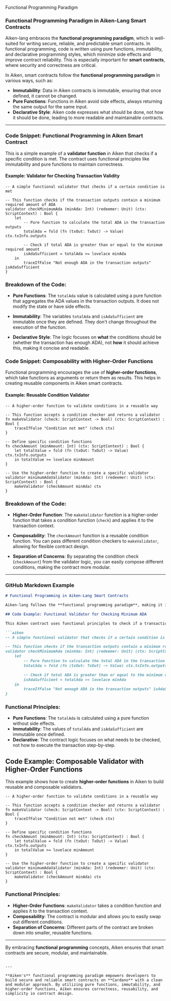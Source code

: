 Functional Programming Paradigm


### Functional Programming Paradigm in Aiken-Lang Smart Contracts

Aiken-lang embraces the **functional programming paradigm**, which is well-suited for writing secure, reliable, and predictable smart contracts. In functional programming, code is written using pure functions, immutability, and declarative programming styles, which minimize side effects and improve contract reliability. This is especially important for **smart contracts**, where security and correctness are critical.

In Aiken, smart contracts follow the **functional programming paradigm** in various ways, such as:

- **Immutability**: Data in Aiken contracts is immutable, ensuring that once defined, it cannot be changed.
- **Pure Functions**: Functions in Aiken avoid side effects, always returning the same output for the same input.
- **Declarative Style**: Aiken code expresses what should be done, not how it should be done, leading to more readable and maintainable contracts.

---

### Code Snippet: Functional Programming in Aiken Smart Contract

This is a simple example of a **validator function** in Aiken that checks if a specific condition is met. The contract uses functional principles like immutability and pure functions to maintain correctness.

#### Example: Validator for Checking Transaction Validity

```aiken
-- A simple functional validator that checks if a certain condition is met

-- This function checks if the transaction outputs contain a minimum required amount of ADA
validator checkMinimumAda (minAda: Int) (redeemer: Unit) (ctx: ScriptContext) : Bool {
    let
        -- Pure function to calculate the total ADA in the transaction outputs
        totalAda = fold (fn (txOut: TxOut) -> Value) ctx.txInfo.outputs

        -- Check if total ADA is greater than or equal to the minimum required amount
        isAdaSufficient = totalAda >= lovelace minAda
    in
        traceIfFalse "Not enough ADA in the transaction outputs" isAdaSufficient
}
```

### Breakdown of the Code:

- **Pure Functions**: The `totalAda` value is calculated using a pure function that aggregates the ADA values in the transaction outputs. It does not modify the state or have side effects.
  
- **Immutability**: The variables `totalAda` and `isAdaSufficient` are immutable once they are defined. They don't change throughout the execution of the function.

- **Declarative Style**: The logic focuses on **what** the conditions should be (whether the transaction has enough ADA), not **how** it should achieve this, making it concise and readable.

### Code Snippet: Composability with Higher-Order Functions

Functional programming encourages the use of **higher-order functions**, which take functions as arguments or return them as results. This helps in creating reusable components in Aiken smart contracts.

#### Example: Reusable Condition Validator

```aiken
-- A higher-order function to validate conditions in a reusable way

-- This function accepts a condition checker and returns a validator
fn makeValidator (check: ScriptContext -> Bool) (ctx: ScriptContext) : Bool {
    traceIfFalse "Condition not met" (check ctx)
}

-- Define specific condition functions
fn checkAmount (minAmount: Int) (ctx: ScriptContext) : Bool {
    let totalValue = fold (fn (txOut: TxOut) -> Value) ctx.txInfo.outputs
    in totalValue >= lovelace minAmount
}

-- Use the higher-order function to create a specific validator
validator minimumAdaValidator (minAda: Int) (redeemer: Unit) (ctx: ScriptContext) : Bool {
    makeValidator (checkAmount minAda) ctx
}
```

### Breakdown of the Code:

- **Higher-Order Function**: The `makeValidator` function is a higher-order function that takes a condition function (`check`) and applies it to the transaction context.
  
- **Composability**: The `checkAmount` function is a reusable condition function. You can pass different condition checkers to `makeValidator`, allowing for flexible contract design.

- **Separation of Concerns**: By separating the condition check (`checkAmount`) from the validator logic, you can easily compose different conditions, making the contract more modular.

---

### GitHub Markdown Example

```markdown
# Functional Programming in Aiken-Lang Smart Contracts

Aiken-lang follows the **functional programming paradigm**, making it ideal for developing secure and reliable smart contracts on the **Cardano** blockchain. Functional programming concepts like **immutability**, **pure functions**, and **higher-order functions** ensure that contracts are easy to reason about, less error-prone, and modular.

## Code Example: Functional Validator for Checking Minimum ADA

This Aiken contract uses functional principles to check if a transaction contains a minimum required amount of ADA. It demonstrates immutability and pure functions, essential features of functional programming.

```aiken
-- A simple functional validator that checks if a certain condition is met

-- This function checks if the transaction outputs contain a minimum required amount of ADA
validator checkMinimumAda (minAda: Int) (redeemer: Unit) (ctx: ScriptContext) : Bool {
    let
        -- Pure function to calculate the total ADA in the transaction outputs
        totalAda = fold (fn (txOut: TxOut) -> Value) ctx.txInfo.outputs

        -- Check if total ADA is greater than or equal to the minimum required amount
        isAdaSufficient = totalAda >= lovelace minAda
    in
        traceIfFalse "Not enough ADA in the transaction outputs" isAdaSufficient
}
```

### Functional Principles:
- **Pure Functions**: The `totalAda` is calculated using a pure function without side effects.
- **Immutability**: The values of `totalAda` and `isAdaSufficient` are immutable once defined.
- **Declarative**: The contract logic focuses on what needs to be checked, not how to execute the transaction step-by-step.

## Code Example: Composable Validator with Higher-Order Functions

This example shows how to create **higher-order functions** in Aiken to build reusable and composable validators.

```aiken
-- A higher-order function to validate conditions in a reusable way

-- This function accepts a condition checker and returns a validator
fn makeValidator (check: ScriptContext -> Bool) (ctx: ScriptContext) : Bool {
    traceIfFalse "Condition not met" (check ctx)
}

-- Define specific condition functions
fn checkAmount (minAmount: Int) (ctx: ScriptContext) : Bool {
    let totalValue = fold (fn (txOut: TxOut) -> Value) ctx.txInfo.outputs
    in totalValue >= lovelace minAmount
}

-- Use the higher-order function to create a specific validator
validator minimumAdaValidator (minAda: Int) (redeemer: Unit) (ctx: ScriptContext) : Bool {
    makeValidator (checkAmount minAda) ctx
}
```

### Functional Principles:
- **Higher-Order Functions**: `makeValidator` takes a condition function and applies it to the transaction context.
- **Composability**: The contract is modular and allows you to easily swap out different conditions.
- **Separation of Concerns**: Different parts of the contract are broken down into smaller, reusable functions.

---

By embracing **functional programming** concepts, Aiken ensures that smart contracts are secure, modular, and maintainable.
```

---

**Aiken's** functional programming paradigm empowers developers to build secure and reliable smart contracts on **Cardano** with a clean and modular approach. By utilizing pure functions, immutability, and higher-order functions, Aiken ensures correctness, reusability, and simplicity in contract design.
